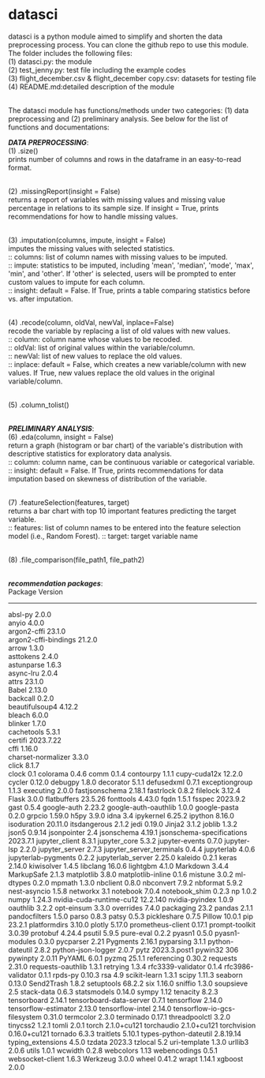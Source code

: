 # datasci
datasci is a python module aimed to simplify and shorten the data preprocessing process. You can clone the github repo to use this module. The folder includes the following files:<br>
(1) datasci.py: the module <br>
(2) test_jenny.py: test file including the example codes <br>
(3) flight_december.csv & flight_december copy.csv: datasets for testing file <br>
(4) README.md:detailed description of the module <br><br>


The datasci module has functions/methods under two categories: (1) data preprocessing and (2) preliminary analysis. See below for the list of functions and documentations: <br>

*******DATA PREPROCESSING*******:<br>
(1) .size()<br>
    prints number of columns and rows in the dataframe in an easy-to-read format.<br><br>
    
(2) .missingReport(insight = False)<br>
    returns a report of variables with missing values and missing value percentage in relations to its sample size. If insight = True, prints recommendations for how to handle missing values.<br><br>
    
(3) .imputation(columns, impute, insight = False)<br>
    imputes the missing values with selected statistics.<br>
    :: columns: list of column names with missing values to be imputed.<br>
    :: impute: statistics to be imputed, including 'mean', 'median', 'mode', 'max', 'min', and 'other'. If 'other' is selected, users will be prompted to enter custom values to impute for each column.<br>
    :: insight: default = False. If True, prints a table comparing statistics before vs. after imputation.<br><br>
    
(4) .recode(column, oldVal, newVal, inplace=False)<br>
    recode the variable by replacing a list of old values with new values.<br>
    :: column: column name whose values to be recoded.<br>
    :: oldVal: list of original values within the variable/column.<br>
    :: newVal: list of new values to replace the old values.<br>
    :: inplace: default = False, which creates a new variable/column with new values. If True, new values replace the old values in the original variable/column.<br><br>
    
(5) .column_tolist()<br><br>


*******PRELIMINARY ANALYSIS*******:<br>
(6) .eda(column, insight = False)<br>
    return a graph (histogram or bar chart) of the variable's distribution with descriptive statistics for exploratory data analysis.<br>
    :: column: column name, can be continuous variable or categorical variable.<br>
    :: insight: default = False. If True, prints recommendations for data imputation based on skewness of distribution of the variable.<br><br>

(7) .featureSelection(features, target)<br>
    returns a bar chart with top 10 important features predicting the target variable.<br>
    :: features: list of column names to be entered into the feature selection model (i.e., Random Forest).
    :: target: target variable name<br><br>

(8) .file_comparison(file_path1, file_path2)<br><br>



*******recommendation packages*******:<br>
Package                      Version
---------------------------- ------------
absl-py                      2.0.0       
anyio                        4.0.0       
argon2-cffi                  23.1.0      
argon2-cffi-bindings         21.2.0      
arrow                        1.3.0       
asttokens                    2.4.0       
astunparse                   1.6.3       
async-lru                    2.0.4       
attrs                        23.1.0      
Babel                        2.13.0      
backcall                     0.2.0       
beautifulsoup4               4.12.2      
bleach                       6.0.0       
blinker                      1.7.0       
cachetools                   5.3.1       
certifi                      2023.7.22   
cffi                         1.16.0      
charset-normalizer           3.3.0       
click                        8.1.7       
clock                        0.1
colorama                     0.4.6
comm                         0.1.4
contourpy                    1.1.1
cupy-cuda12x                 12.2.0
cycler                       0.12.0
debugpy                      1.8.0
decorator                    5.1.1
defusedxml                   0.7.1
exceptiongroup               1.1.3
executing                    2.0.0
fastjsonschema               2.18.1
fastrlock                    0.8.2
filelock                     3.12.4
Flask                        3.0.0
flatbuffers                  23.5.26
fonttools                    4.43.0
fqdn                         1.5.1
fsspec                       2023.9.2
gast                         0.5.4
google-auth                  2.23.2
google-auth-oauthlib         1.0.0
google-pasta                 0.2.0
grpcio                       1.59.0
h5py                         3.9.0
idna                         3.4
ipykernel                    6.25.2
ipython                      8.16.0
isoduration                  20.11.0
itsdangerous                 2.1.2
jedi                         0.19.0
Jinja2                       3.1.2
joblib                       1.3.2
json5                        0.9.14
jsonpointer                  2.4
jsonschema                   4.19.1
jsonschema-specifications    2023.7.1
jupyter_client               8.3.1
jupyter_core                 5.3.2
jupyter-events               0.7.0
jupyter-lsp                  2.2.0
jupyter_server               2.7.3
jupyter_server_terminals     0.4.4
jupyterlab                   4.0.6
jupyterlab-pygments          0.2.2
jupyterlab_server            2.25.0
kaleido                      0.2.1
keras                        2.14.0
kiwisolver                   1.4.5
libclang                     16.0.6
lightgbm                     4.1.0
Markdown                     3.4.4
MarkupSafe                   2.1.3
matplotlib                   3.8.0
matplotlib-inline            0.1.6
mistune                      3.0.2
ml-dtypes                    0.2.0
mpmath                       1.3.0
nbclient                     0.8.0
nbconvert                    7.9.2
nbformat                     5.9.2
nest-asyncio                 1.5.8
networkx                     3.1
notebook                     7.0.4
notebook_shim                0.2.3
np                           1.0.2
numpy                        1.24.3
nvidia-cuda-runtime-cu12     12.2.140
nvidia-pyindex               1.0.9
oauthlib                     3.2.2
opt-einsum                   3.3.0
overrides                    7.4.0
packaging                    23.2
pandas                       2.1.1
pandocfilters                1.5.0
parso                        0.8.3
patsy                        0.5.3
pickleshare                  0.7.5
Pillow                       10.0.1
pip                          23.2.1
platformdirs                 3.10.0
plotly                       5.17.0
prometheus-client            0.17.1
prompt-toolkit               3.0.39
protobuf                     4.24.4
psutil                       5.9.5
pure-eval                    0.2.2
pyasn1                       0.5.0
pyasn1-modules               0.3.0
pycparser                    2.21
Pygments                     2.16.1
pyparsing                    3.1.1
python-dateutil              2.8.2
python-json-logger           2.0.7
pytz                         2023.3.post1
pywin32                      306
pywinpty                     2.0.11
PyYAML                       6.0.1
pyzmq                        25.1.1
referencing                  0.30.2
requests                     2.31.0
requests-oauthlib            1.3.1
retrying                     1.3.4
rfc3339-validator            0.1.4
rfc3986-validator            0.1.1
rpds-py                      0.10.3
rsa                          4.9
scikit-learn                 1.3.1
scipy                        1.11.3
seaborn                      0.13.0
Send2Trash                   1.8.2
setuptools                   68.2.2
six                          1.16.0
sniffio                      1.3.0
soupsieve                    2.5
stack-data                   0.6.3
statsmodels                  0.14.0
sympy                        1.12
tenacity                     8.2.3
tensorboard                  2.14.1
tensorboard-data-server      0.7.1
tensorflow                   2.14.0
tensorflow-estimator         2.13.0
tensorflow-intel             2.14.0
tensorflow-io-gcs-filesystem 0.31.0
termcolor                    2.3.0
terminado                    0.17.1
threadpoolctl                3.2.0
tinycss2                     1.2.1
tomli                        2.0.1
torch                        2.1.0+cu121
torchaudio                   2.1.0+cu121
torchvision                  0.16.0+cu121
tornado                      6.3.3
traitlets                    5.10.1
types-python-dateutil        2.8.19.14
typing_extensions            4.5.0
tzdata                       2023.3
tzlocal                      5.2
uri-template                 1.3.0
urllib3                      2.0.6
utils                        1.0.1
wcwidth                      0.2.8
webcolors                    1.13
webencodings                 0.5.1
websocket-client             1.6.3
Werkzeug                     3.0.0
wheel                        0.41.2
wrapt                        1.14.1
xgboost                      2.0.0
<br>